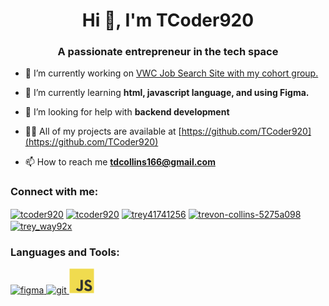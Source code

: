 <h1 align="center">Hi 👋, I'm TCoder920</h1>
<h3 align="center">A passionate entrepreneur in the tech space</h3>

- 🔭 I’m currently working on [VWC Job Search Site with my cohort group.](https://github.com/Vets-Who-Code/march2021)

- 🌱 I’m currently learning **html, javascript language, and using Figma.**

- 🤝 I’m looking for help with **backend development**

- 👨‍💻 All of my projects are available at [https://github.com/TCoder920](https://github.com/TCoder920)

- 📫 How to reach me **tdcollins166@gmail.com**

<h3 align="left">Connect with me:</h3>
<p align="left">
<a href="https://codepen.io/tcoder920" target="blank"><img align="center" src="https://cdn.jsdelivr.net/npm/simple-icons@3.0.1/icons/codepen.svg" alt="tcoder920" height="30" width="40" /></a>
<a href="https://dev.to/tcoder920" target="blank"><img align="center" src="https://cdn.jsdelivr.net/npm/simple-icons@3.0.1/icons/dev-dot-to.svg" alt="tcoder920" height="30" width="40" /></a>
<a href="https://twitter.com/trey41741256" target="blank"><img align="center" src="https://cdn.jsdelivr.net/npm/simple-icons@3.0.1/icons/twitter.svg" alt="trey41741256" height="30" width="40" /></a>
<a href="https://linkedin.com/in/trevon-collins-5275a098" target="blank"><img align="center" src="https://cdn.jsdelivr.net/npm/simple-icons@3.0.1/icons/linkedin.svg" alt="trevon-collins-5275a098" height="30" width="40" /></a>
<a href="https://instagram.com/trey_way92x" target="blank"><img align="center" src="https://cdn.jsdelivr.net/npm/simple-icons@3.0.1/icons/instagram.svg" alt="trey_way92x" height="30" width="40" /></a>
</p>

<h3 align="left">Languages and Tools:</h3>
<p align="left"> <a href="https://www.figma.com/" target="_blank"> <img src="https://www.vectorlogo.zone/logos/figma/figma-icon.svg" alt="figma" width="40" height="40"/> </a> <a href="https://git-scm.com/" target="_blank"> <img src="https://www.vectorlogo.zone/logos/git-scm/git-scm-icon.svg" alt="git" width="40" height="40"/> </a> <a href="https://developer.mozilla.org/en-US/docs/Web/JavaScript" target="_blank"> <img src="https://raw.githubusercontent.com/devicons/devicon/master/icons/javascript/javascript-original.svg" alt="javascript" width="40" height="40"/> </a> </p>
